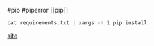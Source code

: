 #pip #piperror 
[[pip]]

```
cat requirements.txt | xargs -n 1 pip install
```
[site](https://stackoverflow.com/questions/22250483/stop-pip-from-failing-on-single-package-when-installing-with-requirements-txt)

